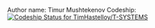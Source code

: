 Author name: Timur Mushtekenov
Codeship:[ ![Codeship Status for TimHastelloy/T-SYSTEMS](https://app.codeship.com/projects/f91fe0f0-de40-0135-36cd-6a84d7ff43f7/status?branch=master)](https://app.codeship.com/projects/266122)
